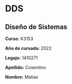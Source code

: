 # DDS
## Diseño de Sistemas

**Curso:** K3153

**Año de cursada:** 2022

**Legajo:** 1410271

**Apellido:** Cosentino

**Nombre:** Matias
